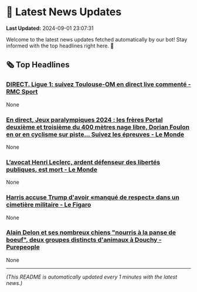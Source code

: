 # 📰 Latest News Updates
**Last Updated:** 2024-09-01 23:07:31

Welcome to the latest news updates fetched automatically by our bot! Stay informed with the top headlines right here. 🚀

## 🗞️ Top Headlines

### [DIRECT. Ligue 1: suivez Toulouse-OM en direct live commenté - RMC Sport](https://news.google.com/rss/articles/CBMivwFBVV95cUxOaVQ2enVjUW9KT3NkaHhhcV9XaVo4RE50MERuYVkxU2VFR3lOcWdKb1A2NkVnam5CNzNfa09HZEFUemNaUjUzdGd4a05iWUdlT0p6aS02YkpQMk9JeVlkVjF1M3RENnlpQkdENHJfTTZWZFcyeTFwb0kzVTFlN0ZYMXBVR3RDc2FCRkprdVVWNUp3TEp4QjRBYk9OendSUG5VTXU5bnlQUDVCb24wcGxMQmxXMG1FMFVEQUNnamNMWQ?oc=5)
None

### [En direct, Jeux paralympiques 2024 : les frères Portal deuxième et troisième du 400 mètres nage libre, Dorian Foulon en or en cyclisme sur piste... Suivez les épreuves - Le Monde](https://news.google.com/rss/articles/CBMixgJBVV95cUxQWDJydGl0T0tweVRsM1JMUEJiYXk0S2pKRWpqWHA1SEI4dHRMeXdRYzB2bXBMU2pPNjUzMUJ3cGFndkQ1M2J1NUVYX2hBLTRqSmZBNG9BQ3dBb2RST2lzMnpOdzdpQi1COEVYcjRRV1Q3SFBZVTl5OUFsdjdXUGljMUlEMGJhNGZnY2JISWt1OVhzT3p3RkN4a2U5aXRyay1FekpieEdsY0FFWUtDbV9qTUpYWkpKSHd0OWtJRU94Vk5XcXkwQTY0dXdNczY4ODJmanRHbEVEMzRpNW9KeTlDMi1zam9SY1dKdV9GRTA3bzhhdHFCM2ZJUk9MMVZ3OHV1d1U4ck05Sk5fbWtPdXBYMGZ3cDRZRUVxY01BT2xEcVNla0xHVWx1bXo2a1ZBMUE3a1I5X3hwWFFGTkFoZEFSbHFJekhkdw?oc=5)
None

### [L’avocat Henri Leclerc, ardent défenseur des libertés publiques, est mort - Le Monde](https://news.google.com/rss/articles/CBMi3AFBVV95cUxNN29mQkk4ZlNadTZlczRJSmRQVHl3Z2tySS13UW9HVTRWME53NU5sMkNTNlBlX0J2blZJQnExU1FDVmgyMHZQRXhSWXRBRDExR2RNblJuQlhSRy1IdENEQmc5aTluaUtNbVpzYVZaZjhocy1hX2Z2cWtMVmxPTjRWLWJyanB4dEZfMlFfRjNSc28yNmo5RHhYekVtTEl5TE5wRUJudFF4cGNHQUppNW5oUDEtTHJZSmUydEYzcl9hVGkybHpCUTVOWUZQbUVXcWVGVFJfdkdGbnEwbGFn?oc=5)
None

### [Harris accuse Trump d'avoir «manqué de respect» dans un cimetière militaire - Le Figaro](https://news.google.com/rss/articles/CBMivAFBVV95cUxPT2JfcFVPWkR6TjhyeHVuOUVyZERIeDB6SkptNlowSmtjTkpreHo3dmJjUWJCVGZ0Zy1uQUlsRlNlVmFmNGNrM3BMeHB6VG5jVTlLeWVrWmREN3pjMDhQUlpoNmVraVlvc2tQNXBNSEkxNmZISHFTOEtvVFhnb3FfaGpYWjRxYW9UWmtueHlBQUJQcEd0WGh2b3V0WUpXdDlrSVhneGNXSXJwMlhJcFZxdWZhVlpDYi1sdGxtWQ?oc=5)
None

### [Alain Delon et ses nombreux chiens "nourris à la panse de boeuf", deux groupes distincts d'animaux à Douchy - Purepeople](https://news.google.com/rss/articles/CBMi4wFBVV95cUxNTVZaSmloLXN5RVJJMENqYUw1Ujl6U3ZnampnVEd5M3Q5cmRVV0FMdzdVZjVQb2Z1QW1ZSTdHQ2M0SVZjVVMwWmdVWThUSzQ5M0h6b1VyWk8xWWljZTBfdXlrNFdneFlLVkFCNGduNFhTam90aTM1X24weVp2UmdhVFRMSU52LW9xOW9zN1pEUnFZQVJPT0MyWC13OHpQd21GMHdOTmZVRXFMN3FNaldPMDVYTXRfMDJ4SUpPekJmajY4RWxqd3FQcUkwal9zRklMOElwQnpjcW0wX2Z4QXowdGpnYw?oc=5)
None

---
*(This README is automatically updated every 1 minutes with the latest news.)*
